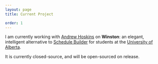 ```yaml
---
layout: page
title: Current Project

order: 1
---
```


I am currently working with [Andrew Hoskins](http://github.com/ahoskins) on **Winston**: an elegant, intelligent alternative to [Schedule Builder](http://beartracks.ualberta.ca) for students at the [University of Alberta](http://ualberta.ca).

It is currently closed-source, and will be open-sourced on release.